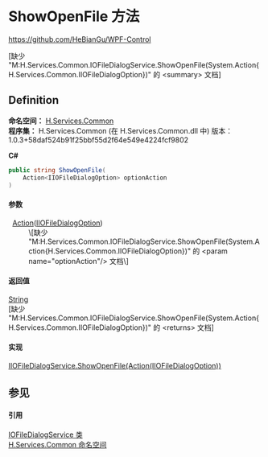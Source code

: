 # ShowOpenFile 方法
https://github.com/HeBianGu/WPF-Control

\[缺少 "M:H.Services.Common.IOFileDialogService.ShowOpenFile(System.Action{H.Services.Common.IIOFileDialogOption})" 的 &lt;summary&gt; 文档\]



## Definition
**命名空间：** <a href="b9cdd84f-6623-a51a-f53b-465103ced202">H.Services.Common</a>  
**程序集：** H.Services.Common (在 H.Services.Common.dll 中) 版本：1.0.3+58daf524b91f25bbf55d2f64e549e4224fcf9802

**C#**
``` C#
public string ShowOpenFile(
	Action<IIOFileDialogOption> optionAction
)
```



#### 参数
<dl><dt>  <a href="https://learn.microsoft.com/dotnet/api/system.action-1" target="_blank" rel="noopener noreferrer">Action</a>(<a href="dbba0ef6-7464-9818-c02e-72d0ea3a9446">IIOFileDialogOption</a>)</dt><dd>\[缺少 "M:H.Services.Common.IOFileDialogService.ShowOpenFile(System.Action{H.Services.Common.IIOFileDialogOption})" 的 &lt;param name="optionAction"/&gt; 文档\]</dd></dl>

#### 返回值
<a href="https://learn.microsoft.com/dotnet/api/system.string" target="_blank" rel="noopener noreferrer">String</a>  
\[缺少 "M:H.Services.Common.IOFileDialogService.ShowOpenFile(System.Action{H.Services.Common.IIOFileDialogOption})" 的 &lt;returns&gt; 文档\]

#### 实现
<a href="36982db4-fffd-463f-2509-7979b951e6db">IIOFileDialogService.ShowOpenFile(Action(IIOFileDialogOption))</a>  


## 参见


#### 引用
<a href="6a9da705-997c-cb5b-b7eb-0208f8105fdf">IOFileDialogService 类</a>  
<a href="b9cdd84f-6623-a51a-f53b-465103ced202">H.Services.Common 命名空间</a>  
